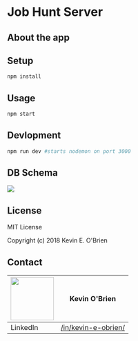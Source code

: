 # Job Hunt Server

## About the app

## Setup

```sh
npm install
```

## Usage

```sh
npm start
```

## Devlopment

```sh
npm run dev #starts nodemon on port 3000
```

## DB Schema
![](https://www.lucidchart.com/publicSegments/view/292c59ce-201e-494e-9ef2-16dfbecb5924/image.png)

## License
MIT License

Copyright (c) 2018 Kevin E. O'Brien

## Contact

|<img src="https://avatars3.githubusercontent.com/u/31964386?s=400&v=4" width="100"> | Kevin O'Brien                    |
| ------------- | ------------- |
| LinkedIn   | [/in/kevin-e-obrien/](https://www.linkedin.com/in/kevin-e-obrien/) |
